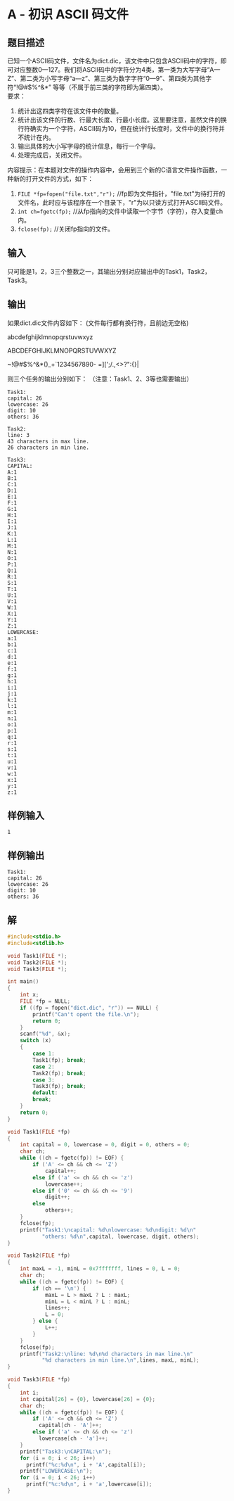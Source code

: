 # A - 初识 ASCII 码文件

## 题目描述

已知一个ASCII码文件，文件名为dict.dic，该文件中只包含ASCII码中的字符，即可对应整数0—127。我们将ASCII码中的字符分为4类，第一类为大写字母“A—Z”、第二类为小写字母“a—z”、第三类为数字字符“0—9”、第四类为其他字符“!@#$%^&*” 等等（不属于前三类的字符即为第四类）。  
要求：  

1. 统计出这四类字符在该文件中的数量。  
2. 统计出该文件的行数、行最大长度、行最小长度。这里要注意，虽然文件的换行符确实为一个字符，ASCII码为10，但在统计行长度时，文件中的换行符并不统计在内。  
3. 输出具体的大小写字母的统计信息，每行一个字母。  
4. 处理完成后，关闭文件。  

内容提示：在本题对文件的操作内容中，会用到三个新的C语言文件操作函数，一种新的打开文件的方式，如下：  
1. `FILE *fp=fopen("file.txt","r");` //fp即为文件指针，"file.txt"为待打开的文件名，此时应与该程序在一个目录下，"r"为以只读方式打开ASCII码文件。  
2. `int ch=fgetc(fp);` //从fp指向的文件中读取一个字节（字符），存入变量ch内。  
3. `fclose(fp);` //关闭fp指向的文件。       



## 输入

只可能是1，2，3三个整数之一，其输出分别对应输出中的Task1，Task2，Task3。  



## 输出

如果dict.dic文件内容如下： (文件每行都有换行符，且前边无空格)  

abcdefghijklmnopqrstuvwxyz    

ABCDEFGHIJKLMNOPQRSTUVWXYZ    

~!@#$%^&*()_+`1234567890- =\][';/.,<>?":{}| 

则三个任务的输出分别如下： （注意：Task1、2、3等也需要输出）

```
Task1:
capital: 26
lowercase: 26
digit: 10
others: 36
```
```
Task2:
line: 3
43 characters in max line.
26 characters in min line.
```
```
Task3:
CAPITAL:
A:1
B:1
C:1
D:1
E:1
F:1
G:1
H:1
I:1
J:1
K:1
L:1
M:1
N:1
O:1
P:1
Q:1
R:1
S:1
T:1
U:1
V:1
W:1
X:1
Y:1
Z:1
LOWERCASE:
a:1
b:1
c:1
d:1
e:1
f:1
g:1
h:1
i:1
j:1
k:1
l:1
m:1
n:1
o:1
p:1
q:1
r:1
s:1
t:1
u:1
v:1
w:1
x:1
y:1
z:1
```



## 样例输入

```
1
```



## 样例输出

```
Task1:
capital: 26
lowercase: 26
digit: 10
others: 36
```



## 解

```C
#include<stdio.h>
#include<stdlib.h>

void Task1(FILE *);
void Task2(FILE *);
void Task3(FILE *);

int main()
{
    int x;
    FILE *fp = NULL;
    if ((fp = fopen("dict.dic", "r")) == NULL) {
        printf("Can't opent the file.\n");
        return 0;
    }
    scanf("%d", &x);
    switch (x)
    {
        case 1:
        Task1(fp); break;
        case 2:
        Task2(fp); break;
        case 3:
        Task3(fp); break;
        default:
        break;
    }
    return 0;
}

void Task1(FILE *fp)
{
    int capital = 0, lowercase = 0, digit = 0, others = 0;
    char ch;
    while ((ch = fgetc(fp)) != EOF) {
        if ('A' <= ch && ch <= 'Z')
            capital++;
        else if ('a' <= ch && ch <= 'z')
            lowercase++;
        else if ('0' <= ch && ch <= '9')
            digit++;
        else
            others++;
    }
    fclose(fp);
    printf("Task1:\ncapital: %d\nlowercase: %d\ndigit: %d\n"
           "others: %d\n",capital, lowercase, digit, others);
}

void Task2(FILE *fp)
{
    int maxL = -1, minL = 0x7fffffff, lines = 0, L = 0;
    char ch;
    while ((ch = fgetc(fp)) != EOF) {
        if (ch == '\n') {
            maxL = L > maxL ? L : maxL;
            minL = L < minL ? L : minL;
            lines++;
            L = 0;
        } else {
            L++;
        }
    }
    fclose(fp);
    printf("Task2:\nline: %d\n%d characters in max line.\n"
           "%d characters in min line.\n",lines, maxL, minL);
}

void Task3(FILE *fp)
{
    int i;
    int capital[26] = {0}, lowercase[26] = {0};
    char ch;
    while ((ch = fgetc(fp)) != EOF) {
        if ('A' <= ch && ch <= 'Z')
          capital[ch - 'A']++;
        else if ('a' <= ch && ch <= 'z')
          lowercase[ch - 'a']++;
    }
    printf("Task3:\nCAPITAL:\n");
    for (i = 0; i < 26; i++)
      printf("%c:%d\n", i + 'A',capital[i]);
    printf("LOWERCASE:\n");
    for (i = 0; i < 26; i++)
      printf("%c:%d\n", i + 'a',lowercase[i]);
}
```

